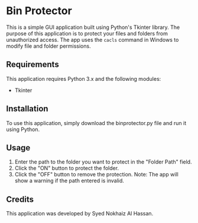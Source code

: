 # Bin Protector

This is a simple GUI application built using Python's Tkinter library. The purpose of this application is to protect your files and folders from unauthorized access. The app uses the `cacls` command in Windows to modify file and folder permissions.

## Requirements

This application requires Python 3.x and the following modules:
- Tkinter

## Installation
To use this application, simply download the binprotector.py file and run it using Python.

## Usage
1. Enter the path to the folder you want to protect in the "Folder Path" field.
2. Click the "ON" button to protect the folder.
3. Click the "OFF" button to remove the protection.
Note: The app will show a warning if the path entered is invalid.

## Credits
This application was developed by Syed Nokhaiz Al Hassan.

